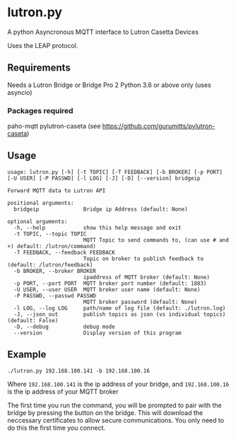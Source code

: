 # lutron.py
A python Asyncronous MQTT interface to Lutron Casetta Devices

Uses the LEAP protocol.

## Requirements

Needs a Lutron Bridge or Bridge Pro 2
Python 3.6 or above only (uses asyncio)

### Packages required
paho-mqtt
pylutron-caseta (see https://github.com/gurumitts/pylutron-caseta)

## Usage

```
usage: lutron.py [-h] [-t TOPIC] [-T FEEDBACK] [-b BROKER] [-p PORT] [-U USER] [-P PASSWD] [-l LOG] [-J] [-D] [--version] bridgeip

Forward MQTT data to Lutron API

positional arguments:
  bridgeip              Bridge ip Address (default: None)

optional arguments:
  -h, --help            show this help message and exit
  -t TOPIC, --topic TOPIC
                        MQTT Topic to send commands to, (can use # and +) default: /lutron/command)
  -T FEEDBACK, --feedback FEEDBACK
                        Topic on broker to publish feedback to (default: /lutron/feedback)
  -b BROKER, --broker BROKER
                        ipaddress of MQTT broker (default: None)
  -p PORT, --port PORT  MQTT broker port number (default: 1883)
  -U USER, --user USER  MQTT broker user name (default: None)
  -P PASSWD, --passwd PASSWD
                        MQTT broker password (default: None)
  -l LOG, --log LOG     path/name of log file (default: ./lutron.log)
  -J, --json_out        publish topics as json (vs individual topics) (default: False)
  -D, --debug           debug mode
  --version             Display version of this program
```

## Example

```
./lutron.py 192.168.100.141 -b 192.168.100.16
```

Where `192.168.100.141` is the ip address of your bridge, and `192.168.100.16` is the ip address of your MQTT broker

The first time you run the command, you will be prompted to pair with the bridge by pressing the button on the bridge. This will download the neccessary certificates to allow secure communications. You only need to do this the first time you connect.